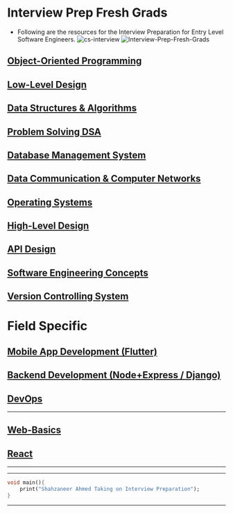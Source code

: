 # Interview Prep Fresh Grads
- Following are the resources for the Interview Preparation for Entry Level Software Engineers.
![cs-interview](/img.jpg)
![Interview-Prep-Fresh-Grads](https://socialify.git.ci/shahzaneer/Interview-Prep-Fresh-Grads/image?description=1&descriptionEditable=A%20repository%20that%20combines%20all%20the%20resources%20for%20a%20CS%20Fresh%20Graduate%20before%20going%20into%20a%20Technical%20Interview%20for%20Software%20Development%20Engineering%20Position&font=Rokkitt&forks=1&issues=1&language=1&name=1&owner=1&pattern=Brick%20Wall&pulls=1&stargazers=1&theme=Dark)

## [Object-Oriented Programming](https://github.com/shahzaneer/Core-Object-Oriented-Programming)
## [Low-Level Design](https://github.com/shahzaneer/Low-Level-System-Design)
## [Data Structures & Algorithms](https://github.com/shahzaneer/Data-Structures-and-Algorithms)
## [Problem Solving DSA](https://github.com/shahzaneer/DSA-Placement-Legion)
## [Database Management System](https://github.com/shahzaneer/Database-Management-Systems)
## [Data Communication & Computer Networks](https://github.com/shahzaneer/Data-Communication-and-Computer-Networks)
## [Operating Systems](https://github.com/shahzaneer/Operating-Systems)
## [High-Level Design](https://github.com/shahzaneer/High-Level-System-Design)
## [API Design](https://github.com/shahzaneer/API-Design)
## [Software Engineering Concepts](https://github.com/shahzaneer/Software-Engineering-Concepts)
## [Version Controlling System](https://github.com/shahzaneer/Git-and-Github-Fundamentals)

# Field Specific
## [Mobile App Development (Flutter)](https://docs.flutter.dev/)
## [Backend Development (Node+Express / Django)]()
## [DevOps](https://github.com/shahzaneer/DevOps/)
***
## [Web-Basics](webbasics.md)
## [React]()
***
*** 
```dart
void main(){
    print("Shahzaneer Ahmed Taking on Interview Preparation");
}
```
***
